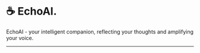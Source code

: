 ☕️ EchoAI.
=====

EchoAI - your intelligent companion, reflecting your thoughts and amplifying your voice.


-----
